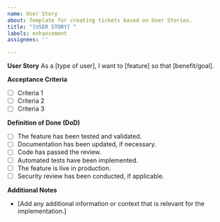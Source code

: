 ```yaml
---
name: User Story
about: Template for creating tickets based on User Stories.
title: "[USER STORY] "
labels: enhancement
assignees: ''

---
```


**User Story**
As a [type of user], I want to [feature] so that [benefit/goal].

**Acceptance Criteria**
- [ ] Criteria 1
- [ ] Criteria 2
- [ ] Criteria 3

**Definition of Done (DoD)**
- [ ] The feature has been tested and validated.
- [ ] Documentation has been updated, if necessary.
- [ ] Code has passed the review.
- [ ] Automated tests have been implemented.
- [ ] The feature is live in production.
- [ ] Security review has been conducted, if applicable.

**Additional Notes**
- [Add any additional information or context that is relevant for the implementation.]

